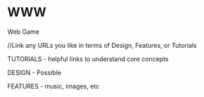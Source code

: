 # WWW
Web Game 

//Link any URLs you like in terms of Design, Features, or Tutorials 




TUTORIALS - helpful links to understand core concepts 





DESIGN - Possible 





FEATURES - music, images, etc 
